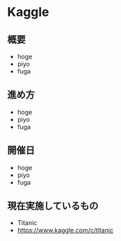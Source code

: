 # Kaggle

## 概要

* hoge
* piyo
* fuga

## 進め方

* hoge
* piyo
* fuga

## 開催日

* hoge
* piyo
* fuga

## 現在実施しているもの

* Titanic
* https://www.kaggle.com/c/titanic

